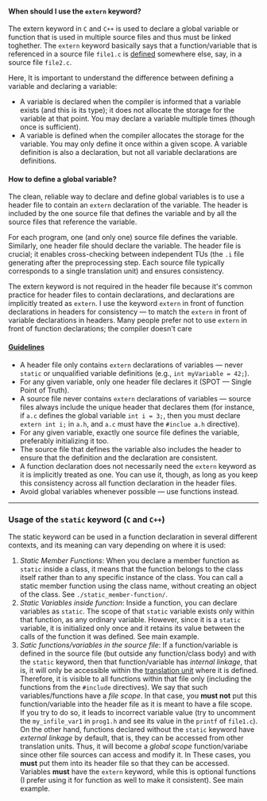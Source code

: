 #### When should I use the `extern` keyword?

The extern keyword in `C` and `C++` is used to declare a global variable or function that is used in multiple source files and thus must be linked toghether. The `extern` keyword basically says that a function/variable that is referenced in a source file `file1.c` is [defined][1] somewhere else, say, in a source file `file2.c`.

Here, It is important to understand the difference between defining a variable and declaring a variable:

- A variable is declared when the compiler is informed that a variable exists (and this is its type); it does not allocate the storage for the variable at that point. You may declare a variable multiple times (though once is sufficient).
- A variable is defined when the compiler allocates the storage for the variable. You may only define it once within a given scope. A variable definition is also a declaration, but not all variable declarations are definitions.

#### How to define a global variable?

The clean, reliable way to declare and define global variables is to use a header file to contain an `extern` declaration of the variable. The header is included by the one source file that defines the variable and by all the source files that reference the variable.

For each program, one (and only one) source file defines the variable. Similarly, one header file should declare the variable. The header file is crucial; it enables cross-checking between independent TUs (the `.i` file generating after the preprocessing step. Each source file typically corresponds to a single translation unit) and ensures consistency.

The extern keyword is not required in the header file because it's common practice for header files to contain declarations, and declarations are implicitly treated as `extern`. I use the keyword `extern` in front of function declarations in headers for consistency — to match the `extern` in front of variable declarations in headers. Many people prefer not to use `extern` in front of function declarations; the compiler doesn't care


#### [Guidelines][2]

- A header file only contains `extern` declarations of variables — never `static` or unqualified variable definitions (e.g., `int myVariable = 42;`).
- For any given variable, only one header file declares it (SPOT — Single Point of Truth).
- A source file never contains `extern` declarations of variables — source files always include the unique header that declares them (for instance, if `a.c` defines the global variable `int i = 3;`, then you must declare `extern int i;` in `a.h`, and `a.c` must have the `#inclue a.h` directive).
- For any given variable, exactly one source file defines the variable, preferably initializing it too.
- The source file that defines the variable also includes the header to ensure that the definition and the declaration are consistent.
- A function declaration does not necessarily need the `extern` keyword as it is implicitly treated as one. You can use it, though, as long as you keep this consistency across all function declaration in the header files.
- Avoid global variables whenever possible — use functions instead.

---

### **Usage of the `static` keyword (`C` and `C++`)**

The static keyword can be used in a function declaration in several different contexts, and its meaning can vary depending on where it is used:
1. *Static Member Functions*: When you declare a member function as `static` inside a class, it means that the function belongs to the class itself rather than to any specific instance of the class. You can call a static member function using the class name, without creating an object of the class. See `./static_member-function/`.
1. *Static Variables inside function*: Inside a function, you can declare variables as `static`. The scope of that `static` variable exists only within that function, as any ordinary variable. However, since it is a `static` variable, it is initialized only once and it retains its value between the calls of the function it was defined. See main example.
1. *Satic functions/variables in the source file*: If a function/variable is defined in the source file (but outside any function/class body) and with the `static` keyword, then that function/variable has *internal linkage*, that is, it will only be accessible within the [translation unit][5] where it is defined. Therefore, it is visible to all functions within that file only (including the functions from the `#include` directives). We say that such variables/functions have a *file scope*. In that case, you **must not** put this function/variable into the header file as it is meant to have a file scope. If you try to do so, it leads to incorrect variable value (try to uncomment the `my_infile_var1` in `prog1.h` and see its value in the `printf` of `file1.c`). On the other hand, functions declared without the `static` keyword have *external linkage* by default, that is, they can be accessed from other translation units. Thus, it will become a *global scope* function/variabe since other file sources can access and modify it. In These cases, you **must** put them into its header file so that they can be accessed. Variables **must** have the `extern` keyword, while this is optional functions (I prefer using it for function as well to make it consistent). See main example.

[1]: https://stackoverflow.com/questions/1410563/what-is-the-difference-between-a-definition-and-a-declaration/1411005#1411005
[2]: https://stackoverflow.com/questions/1433204/how-do-i-use-extern-to-share-variables-between-source-files/1433387#1433387
[5]: https://github.com/tapyu/c-and-cpp-lessons/tree/1-build-process#preprocessing
